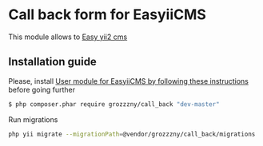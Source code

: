 Call back form for EasyiiCMS 
==============================

This module allows to [Easy yii2 cms](http://github.com/noumo/easyii) 

## Installation guide

Please, install [User module for EasyiiCMS by following these instructions](https://github.com/grozzzny/call_back) before going further

```bash
$ php composer.phar require grozzzny/call_back "dev-master"
```

Run migrations
```bash
php yii migrate --migrationPath=@vendor/grozzzny/call_back/migrations
```

